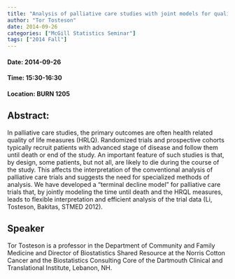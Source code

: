 ```yaml
---
title: "Analysis of palliative care studies with joint models for quality-of-life measures and survival"
author: "Tor Tosteson"
date: 2014-09-26
categories: ["McGill Statistics Seminar"]
tags: ["2014 Fall"]
---
```


#### Date: 2014-09-26
#### Time: 15:30-16:30
#### Location: BURN 1205

## Abstract:

	
	
In palliative care studies, the primary outcomes are often health related quality of life measures (HRLQ). Randomized trials and prospective cohorts typically recruit patients with advanced stage of disease and follow them until death or end of the study. An important feature of such studies is that, by design, some patients, but not all, are likely to die during the course of the study. This affects the interpretation of the conventional analysis of palliative care trials and suggests the need for specialized methods of analysis. We have developed a “terminal decline model” for palliative care trials that, by jointly modeling the time until death and the HRQL measures, leads to flexible interpretation and efficient analysis of the trial data (Li, Tosteson, Bakitas, STMED 2012).




## Speaker

Tor Tosteson is a professor in the Department of Community and Family Medicine and Director of Biostatistics Shared Resource at the Norris Cotton Cancer and the Biostatistics Consulting Core of the Dartmouth Clinical and Translational Institute, Lebanon, NH.
